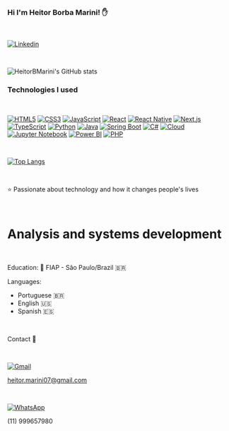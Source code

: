 ### Hi I'm Heitor Borba Marini! ✋

<br/>

[![Linkedin](https://img.shields.io/badge/LinkedIn-0077B5?style=for-the-badge&logo=linkedin&logoColor=white)](https://www.linkedin.com/in/heitor-borba-marini/)

<br/>

![HeitorBMarini's GitHub stats](https://github-readme-stats.vercel.app/api?username=HeitorBMarini&show_icons=true&bg_color=000000)


### Technologies I used

<div style="display: inline_block"><br/>

[![HTML5](https://img.shields.io/badge/-HTML5-E34F26?style=for-the-badge&logo=html5&logoColor=ffffff)](https://developer.mozilla.org/pt-BR/docs/Web/HTML)
[![CSS3](https://img.shields.io/badge/-CSS3-1572B6?style=for-the-badge&logo=css3&logoColor=ffffff)](https://developer.mozilla.org/pt-BR/docs/Web/CSS)
[![JavaScript](https://img.shields.io/badge/-JavaScript-F7DF1E?style=for-the-badge&logo=javascript&logoColor=000000)](https://developer.mozilla.org/pt-BR/docs/Web/JavaScript)
[![React](https://img.shields.io/badge/-React-61DAFB?style=for-the-badge&logo=react&logoColor=000000)](https://reactjs.org/)
[![React Native](https://img.shields.io/badge/-React_Native-61DAFB?style=for-the-badge&logo=react&logoColor=000000)](https://reactnative.dev/)
 [![ Next.js](https://img.shields.io/badge/Next.js-black?style=for-the-badge&logo=next.js)](https://nextjs.org/)
[![TypeScript](https://img.shields.io/badge/-TypeScript-3178C6?style=for-the-badge&logo=typescript&logoColor=ffffff)](https://www.typescriptlang.org/)
[![Python](https://img.shields.io/badge/-Python-3776AB?style=for-the-badge&logo=python&logoColor=ffffff)](https://www.python.org/)
[![Java](https://img.shields.io/badge/-Java-007396?style=for-the-badge&logo=java&logoColor=ffffff)](https://www.java.com/)
[![Spring Boot](https://img.shields.io/badge/-Spring_Boot-6DB33F?style=for-the-badge&logo=spring&logoColor=ffffff)](https://spring.io/projects/spring-boot)
[![C#](https://img.shields.io/badge/-C%23-239120?style=for-the-badge&logo=c-sharp&logoColor=ffffff)](https://docs.microsoft.com/en-us/dotnet/csharp/)
[![Cloud](https://img.shields.io/badge/-Cloud-4285F4?style=for-the-badge&logo=google-cloud&logoColor=ffffff)](https://cloud.google.com/)
[![Jupyter Notebook](https://img.shields.io/badge/-Jupyter_Notebook-F37626?style=for-the-badge&logo=jupyter&logoColor=ffffff)](https://jupyter.org/)
[![Power BI](https://img.shields.io/badge/-Power_BI-F2C811?style=for-the-badge&logo=power-bi&logoColor=000000)](https://powerbi.microsoft.com/)
[![PHP](https://img.shields.io/badge/-PHP-777BB4?style=for-the-badge&logo=php&logoColor=white)](https://www.php.net/)


 <br/>
 
[![Top Langs](https://github-readme-stats.vercel.app/api/top-langs/?username=HeitorBMarini&layout=compact)](https://github.com/HeitorBMarini/github-readme-stats)



<div/>

<br/>

 ⭐ Passionate about technology and how it changes people's lives

 <br/>
 

 <h1> Analysis and systems development</h1>

<br/>

Education:
🏫 FIAP - São Paulo/Brazil 🇧🇷

 Languages: 
 
 <ul>
  <li>Portuguese 🇧🇷 </li>
 <li>English 🇺🇸 </li>
  <li>Spanish 🇪🇸</li>
 </ul>

<br/>

Contact 📱 

<br/>

[![Gmail](https://img.shields.io/badge/Gmail-D14836?style=for-the-badge&logo=gmail&logoColor=white)]() <p> heitor.marini07@gmail.com <p/>

<br/>


[![WhatsApp](https://img.shields.io/badge/WhatsApp-25D366?style=for-the-badge&logo=whatsapp&logoColor=white)]() <p> (11) 999657980 <p/>
